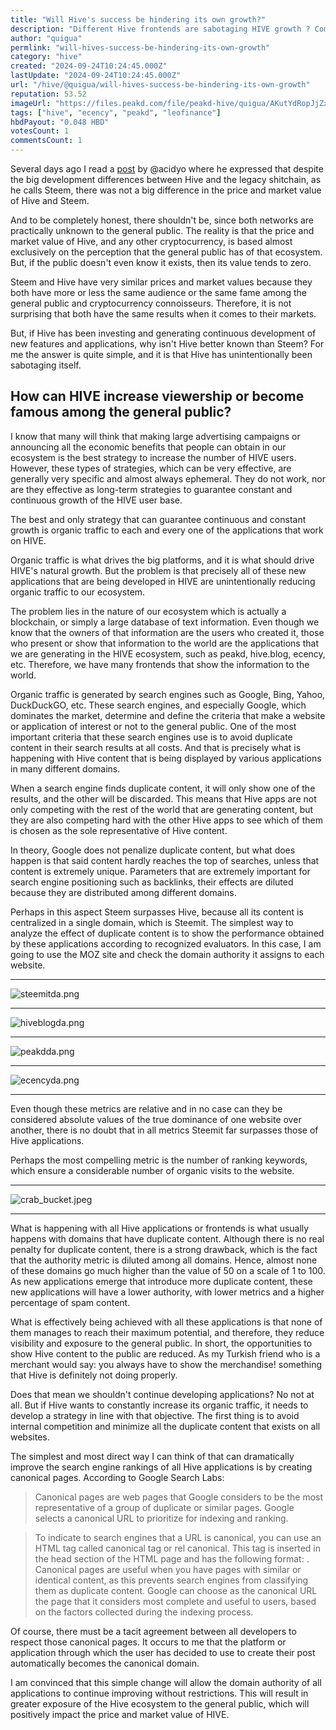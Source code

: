 ```yaml
---
title: "Will Hive's success be hindering its own growth?"
description: "Different Hive frontends are sabotaging HIVE growth ? Commentrewarder !"
author: "quigua"
permlink: "will-hives-success-be-hindering-its-own-growth"
category: "hive"
created: "2024-09-24T10:24:45.000Z"
lastUpdate: "2024-09-24T10:24:45.000Z"
url: "/hive/@quigua/will-hives-success-be-hindering-its-own-growth"
reputation: 53.52
imageUrl: "https://files.peakd.com/file/peakd-hive/quigua/AKutYdRopJjZxQBm1qAjCA1oB7mHhB4DaJK1AFzBnQf4nstKAAEWgQE2pMUYUmj.jpeg"
tags: ["hive", "ecency", "peakd", "leofinance"]
hbdPayout: "0.048 HBD"
votesCount: 1
commentsCount: 1
---
```


Several days ago I read a [post](https://hive.blog/fakeness/@acidyo/things-arent-as-they-appear) by @acidyo where he expressed that despite the big development differences between Hive and the legacy shitchain, as he calls Steem, there was not a big difference in the price and market value of Hive and Steem.

And to be completely honest, there shouldn't be, since both networks are practically unknown to the general public. The reality is that the price and market value of Hive, and any other cryptocurrency, is based almost exclusively on the perception that the general public has of that ecosystem. But, if the public doesn't even know it exists, then its value tends to zero. 

Steem and Hive have very similar prices and market values ​​because they both have more or less the same audience or the same fame among the general public and cryptocurrency connoisseurs. Therefore, it is not surprising that both have the same results when it comes to their markets.

But, if Hive has been investing and generating continuous development of new features and applications, why isn't Hive better known than Steem? For me the answer is quite simple, and it is that Hive has unintentionally been sabotaging itself.

## How can HIVE increase viewership or become famous among the general public?

I know that many will think that making large advertising campaigns or announcing all the economic benefits that people can obtain in our ecosystem is the best strategy to increase the number of HIVE users. However, these types of strategies, which can be very effective, are generally very specific and almost always ephemeral. They do not work, nor are they effective as long-term strategies to guarantee constant and continuous growth of the HIVE user base.

The best and only strategy that can guarantee continuous and constant growth is organic traffic to each and every one of the applications that work on HIVE. 

Organic traffic is what drives the big platforms, and it is what should drive HIVE's natural growth. But the problem is that precisely all of these new applications that are being developed in HIVE are unintentionally reducing organic traffic to our ecosystem.

The problem lies in the nature of our ecosystem which is actually a blockchain, or simply a large database of text information. Even though we know that the owners of that information are the users who created it, those who present or show that information to the world are the applications that we are generating in the HIVE ecosystem, such as peakd, hive.blog, ecency, etc. Therefore, we have many frontends that show the information to the world. 

Organic traffic is generated by search engines such as Google, Bing, Yahoo, DuckDuckGO, etc. These search engines, and especially Google, which dominates the market, determine and define the criteria that make a website or application of interest or not to the general public. One of the most important criteria that these search engines use is to avoid duplicate content in their search results at all costs. And that is precisely what is happening with Hive content that is being displayed by various applications in many different domains.

When a search engine finds duplicate content, it will only show one of the results, and the other will be discarded. This means that Hive apps are not only competing with the rest of the world that are generating content, but they are also competing hard with the other Hive apps to see which of them is chosen as the sole representative of Hive content.

In theory, Google does not penalize duplicate content, but what does happen is that said content hardly reaches the top of searches, unless that content is extremely unique. Parameters that are extremely important for search engine positioning such as backlinks, their effects are diluted because they are distributed among different domains.

Perhaps in this aspect Steem surpasses Hive, because all its content is centralized in a single domain, which is Steemit. The simplest way to analyze the effect of duplicate content is to show the performance obtained by these applications according to recognized evaluators. In this case, I am going to use the MOZ site and check the domain authority it assigns to each website.

---


![steemitda.png](https://files.peakd.com/file/peakd-hive/quigua/23tcPAtNhEdYrbE7LNZczkgFP8A4svJPzoTAdM5uzurc79xJ67FEc5o8jQLypgAoLHmNN.png)

---


![hiveblogda.png](https://files.peakd.com/file/peakd-hive/quigua/23tT24aE4oZ8iAVdi9JsAng1NvkkF3VWZnwg3beCZPxFk6SuuxYmrNnn61Y8iCd7NWBHM.png)

---


![peakdda.png](https://files.peakd.com/file/peakd-hive/quigua/23tT24aE4oZ8iAiMmBhDjcpptzWfMQmCWZKb3Re86rTfpR4KMLaJR9kFxPqUUyLSMvaxs.png)


---


![ecencyda.png](https://files.peakd.com/file/peakd-hive/quigua/23tSzWX9hAQyFXAYfxFcNcKQedkgEvLbb2qdANbzEsP4eHFnD6pRUF8Cv8oNZyoeSdBrM.png)

---

Even though these metrics are relative and in no case can they be considered absolute values ​​of the true dominance of one website over another, there is no doubt that in all metrics Steemit far surpasses those of Hive applications. 

Perhaps the most compelling metric is the number of ranking keywords, which ensure a considerable number of organic visits to the website.



---


![crab_bucket.jpeg](https://files.peakd.com/file/peakd-hive/quigua/AKutYdRopJjZxQBm1qAjCA1oB7mHhB4DaJK1AFzBnQf4nstKAAEWgQE2pMUYUmj.jpeg)

---


What is happening with all Hive applications or frontends is what usually happens with domains that have duplicate content. Although there is no real penalty for duplicate content, there is a strong drawback, which is the fact that the authority metric is diluted among all domains. Hence, almost none of these domains go much higher than the value of 50 on a scale of 1 to 100. As new applications emerge that introduce more duplicate content, these new applications will have a lower authority, with lower metrics and a higher percentage of spam content.

What is effectively being achieved with all these applications is that none of them manages to reach their maximum potential, and therefore, they reduce visibility and exposure to the general public. In short, the opportunities to show Hive content to the public are reduced. As my Turkish friend who is a merchant would say: you always have to show the merchandise! something that Hive is definitely not doing properly.

Does that mean we shouldn't continue developing applications? No not at all. But if Hive wants to constantly increase its organic traffic, it needs to develop a strategy in line with that objective. The first thing is to avoid internal competition and minimize all the duplicate content that exists on all websites.

The simplest and most direct way I can think of that can dramatically improve the search engine rankings of all Hive applications is by creating canonical pages. According to Google Search Labs:


>Canonical pages are web pages that Google considers to be the most representative of a group of duplicate or similar pages. Google selects a canonical URL to prioritize for indexing and ranking. 

>To indicate to search engines that a URL is canonical, you can use an HTML tag called canonical tag or rel canonical. This tag is inserted in the head section of the HTML page and has the following format: <link rel=”canonical” href=”http://www.dominio.es/producto” />. 
>Canonical pages are useful when you have pages with similar or identical content, as this prevents search engines from classifying them as duplicate content. 
>Google can choose as the canonical URL the page that it considers most complete and useful to users, based on the factors collected during the indexing process.

Of course, there must be a tacit agreement between all developers to respect those canonical pages. It occurs to me that the platform or application through which the user has decided to use to create their post automatically becomes the canonical domain. 

I am convinced that this simple change will allow the domain authority of all applications to continue improving without restrictions. This will result in greater exposure of the Hive ecosystem to the general public, which will positively impact the price and market value of HIVE.


